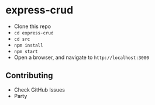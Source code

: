 # express-crud

* Clone this repo
* `cd express-crud`
* `cd src`
* `npm install`
* `npm start`
* Open a browser, and navigate to `http://localhost:3000`

## Contributing
* Check GitHub Issues
* Party